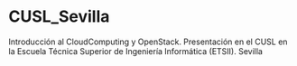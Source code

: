 # CUSL_Sevilla

Introducción al CloudComputing y OpenStack. Presentación en el CUSL en la Escuela Técnica Superior de Ingeniería Informática (ETSII). Sevilla
